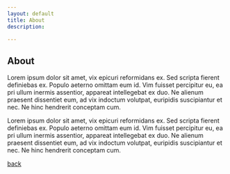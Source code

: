 ```yaml
---
layout: default
title: About
description: 

---
```


## About 

Lorem ipsum dolor sit amet, vix epicuri reformidans ex. Sed scripta fierent definiebas ex. Populo aeterno omittam eum id. Vim fuisset percipitur eu, ea pri ullum inermis assentior, appareat intellegebat ex duo. Ne alienum praesent dissentiet eum, ad vix indoctum volutpat, euripidis suscipiantur et nec. Ne hinc hendrerit conceptam cum. 

Lorem ipsum dolor sit amet, vix epicuri reformidans ex. Sed scripta fierent definiebas ex. Populo aeterno omittam eum id. Vim fuisset percipitur eu, ea pri ullum inermis assentior, appareat intellegebat ex duo. Ne alienum praesent dissentiet eum, ad vix indoctum volutpat, euripidis suscipiantur et nec. Ne hinc hendrerit conceptam cum.

[back](./)


